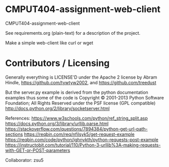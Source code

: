 CMPUT404-assignment-web-client
==============================

CMPUT404-assignment-web-client

See requirements.org (plain-text) for a description of the project.

Make a simple web-client like curl or wget

Contributors / Licensing
========================

Generally everything is LICENSE'D under the Apache 2 license by Abram Hindle, 
https://github.com/tywtyw2002, and https://github.com/treedust

But the server.py example is derived from the python documentation
examples thus some of the code is Copyright © 2001-2013 Python
Software Foundation; All Rights Reserved under the PSF license (GPL
compatible) http://docs.python.org/2/library/socketserver.html

References:
https://www.w3schools.com/python/ref_string_split.asp
https://docs.python.org/3/library/urllib.parse.html
https://stackoverflow.com/questions/7894384/python-get-url-path-sections
https://reqbin.com/req/nfilsyk5/get-request-example
https://reqbin.com/code/python/ighnykth/python-requests-post-example
https://instructobit.com/tutorial/110/Python-3-urllib%3A-making-requests-with-GET-or-POST-parameters

Collaborator: zsu5
